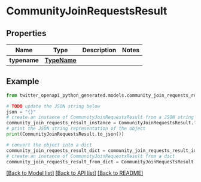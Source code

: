 # CommunityJoinRequestsResult


## Properties

Name | Type | Description | Notes
------------ | ------------- | ------------- | -------------
**typename** | [**TypeName**](TypeName.md) |  | 

## Example

```python
from twitter_openapi_python_generated.models.community_join_requests_result import CommunityJoinRequestsResult

# TODO update the JSON string below
json = "{}"
# create an instance of CommunityJoinRequestsResult from a JSON string
community_join_requests_result_instance = CommunityJoinRequestsResult.from_json(json)
# print the JSON string representation of the object
print(CommunityJoinRequestsResult.to_json())

# convert the object into a dict
community_join_requests_result_dict = community_join_requests_result_instance.to_dict()
# create an instance of CommunityJoinRequestsResult from a dict
community_join_requests_result_from_dict = CommunityJoinRequestsResult.from_dict(community_join_requests_result_dict)
```
[[Back to Model list]](../README.md#documentation-for-models) [[Back to API list]](../README.md#documentation-for-api-endpoints) [[Back to README]](../README.md)


